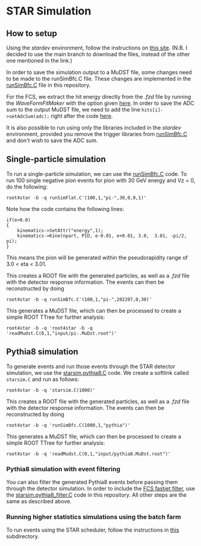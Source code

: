 # STAR Simulation

How to setup
------------
Using the <i>stardev</i> environment, follow the instructions on [this site](https://www.star.bnl.gov/protected/spin/akio/fcs/howto_MC_github.html). (N.B. I decided to use the main branch to download the files, instead of the other one mentioned in the link.)

In order to save the simulation output to a MuDST file, some changes need to be made to the runSimBfc.C file. These changes are implemented in the [runSimBfc.C](runSimBfc.C) file in this repository.

For the FCS, we extract the hit energy directly from the <i>.fzd</i> file by running the <i>WaveFormFitMaker</i> with the option given [here](https://github.com/star-bnl/star-sw/blob/main/StRoot/StFcsWaveformFitMaker/StFcsWaveformFitMaker.cxx#L475). In order to save the ADC sum to the output MuDST file, we need to add the line ```hits[i]->setAdcSum(adc);``` right after the code [here](https://github.com/star-bnl/star-sw/blob/main/StRoot/StFcsFastSimulatorMaker/StFcsFastSimulatorMaker.cxx#L323).

It is also possible to run using only the libraries included in the <i>stardev</i> environment, provided you remove the trigger libraries from [runSimBfc.C](runSimBfc.C) and don't wish to save the ADC sum.

Single-particle simulation
--------------------------
To run a single-particle simulation, we can use the [runSimBfc.C](runSimBfc.C) code. To run 100 single negative pion events for pion with 30 GeV energy and Vz = 0, do the following:
```
root4star -b -q runSimFlat.C'(100,1,"pi-",30,0,0,1)'
```
Note how the code contains the following lines:
```
if(e>0.0)
{
	kinematics->SetAttr("energy",1);
	kinematics->Kine(npart, PID, e-0.01, e+0.01, 3.0,  3.01, -pi/2, pi);
}
```
This means the pion will be generated within the pseudorapidity range of 3.0 < eta < 3.01.

This creates a ROOT file with the generated particles, as well as a <i>.fzd</i> file with the detector response information. The events can then be reconstructed by doing
```
root4star -b -q runSimBfc.C'(100,1,"pi-",202207,0,30)'
```
This generates a MuDST file, which can then be processed to create a simple ROOT TTree for further analysis:
```
root4star -b -q 'root4star -b -q 'readMudst.C(0,1,"input/pi-.MuDst.root")'
```

Pythia8 simulation
------------------
To generate events and run those events through the STAR detector simulation, we use the [starsim.pythia8.C](starsim.pythia8.C) code. We create a softlink called ```starsim.C``` and run as follows:
```
root4star -b -q 'starsim.C(1000)'
```
This creates a ROOT file with the generated particles, as well as a <i>.fzd</i> file with the detector response information. The events can then be reconstructed by doing
```
root4star -b -q 'runSimBfc.C(1000,1,"pythia")'
```
This generates a MuDST file, which can then be processed to create a simple ROOT TTree for further analysis:
```
root4star -b -q 'readMudst.C(0,1,"input/pythia8.MuDst.root")'
```

### Pythia8 simulation with event filtering
You can also filter the generated Pythia8 events before passing them through the detector simulation. In order to include the [FCS fastjet filter](https://github.com/star-bnl/star-sw/blob/main/StRoot/StarGenerator/FILT/FcsJetFilter.cxx), use the [starsim.pythia8_filter.C](starsim.pythia8_filter.C) code in this repository. All other steps are the same as described above.

### Running higher statistics simulations using the batch farm
To run events using the STAR scheduler, follow the instructions in [this](job_submission) subdirectory.
